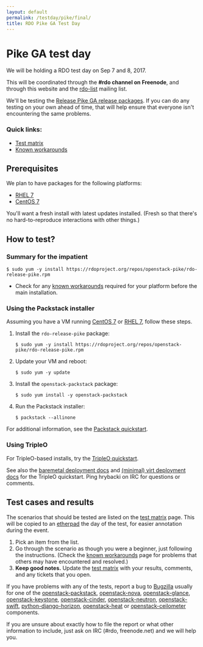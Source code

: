 ```yaml
---
layout: default
permalink: /testday/pike/final/
title: RDO Pike GA Test Day
---
```


# Pike GA test day

We will be holding a RDO test day on Sep 7 and 8, 2017.

This will be coordinated through the **#rdo channel on Freenode**, and
through this website and the [rdo-list](https://www.redhat.com/mailman/listinfo/rdo-list) mailing list.

We'll be testing the [Release Pike GA release packages](http://releases.openstack.org/pike/schedule.html). If you can do
any testing on your own ahead of time, that will help ensure that
everyone isn't encountering the same problems.

### Quick links:

* [Test matrix](https://etherpad.openstack.org/p/rdo-test-days-pike-final)
* [Known workarounds](https://etherpad.openstack.org/p/rdo-test-days-pike-final-workarounds)

## Prerequisites

We plan to have packages for the following platforms:

* [RHEL 7](https://access.redhat.com/products/red-hat-enterprise-linux/)
* [CentOS 7](https://www.centos.org/download/)

You'll want a fresh install with latest updates installed.
(Fresh so that there's no hard-to-reproduce interactions with other things.)

## How to test?

### Summary for the impatient

    $ sudo yum -y install https://rdoproject.org/repos/openstack-pike/rdo-release-pike.rpm

* Check for any [known workarounds](https://etherpad.openstack.org/p/rdo-test-days-pike-final-workarounds) required for your platform before the main installation.

### Using the Packstack installer

Assuming you have a VM running [CentOS 7](https://www.centos.org/download/) or [RHEL 7](https://access.redhat.com/products/red-hat-enterprise-linux/), follow these steps.

1. Install the `rdo-release-pike` package:

       $ sudo yum -y install https://rdoproject.org/repos/openstack-pike/rdo-release-pike.rpm

2. Update your VM and reboot:

       $ sudo yum -y update

3. Install the `openstack-packstack` package:

       $ sudo yum install -y openstack-packstack

4. Run the Packstack installer:

       $ packstack --allinone

For additional information, see the [Packstack quickstart](/install/packstack#Step_2:_Install_Packstack_Installer).

### Using TripleO

For TripleO-based installs, try the [TripleO quickstart](/tripleo/).

See also the [baremetal deployment docs](http://images.rdoproject.org/docs/baremetal/) and [(minimal) virt deployment docs](http://images.rdoproject.org/docs/virt/) for the TripleO quickstart. Ping hrybacki on IRC for questions or comments.

## Test cases and results

The scenarios that should be tested are listed on the [test matrix](/testday/tests) page. This will be copied to an [etherpad](https://etherpad.openstack.org/p/rdo-test-days-pike-final) the day of the test, for easier annotation during the event.

1. Pick an item from the list.
1. Go through the scenario as though you were a beginner, just following the instructions. (Check the [known workarounds](https://etherpad.openstack.org/p/rdo-test-days-pike-final-workarounds) page for problems that others may have encountered and resolved.)
1. **Keep good notes.** Update the [test matrix](https://etherpad.openstack.org/p/rdo-test-days-pike-final) with your results, comments, and any tickets that you open.

If you have problems with any of the tests, report a bug to [Bugzilla](https://bugzilla.redhat.com) usually for one of the
[openstack-packstack](https://bugzilla.redhat.com/enter_bug.cgi?product=RDO&component=openstack-packstack),
[openstack-nova](https://bugzilla.redhat.com/enter_bug.cgi?product=RDO&component=openstack-nova), [openstack-glance](https://bugzilla.redhat.com/enter_bug.cgi?product=RDO&component=openstack-glance), [openstack-keystone](https://bugzilla.redhat.com/enter_bug.cgi?product=RDO&component=openstack-keystone), [openstack-cinder](https://bugzilla.redhat.com/enter_bug.cgi?product=RDO&component=openstack-cinder),
[openstack-neutron](https://bugzilla.redhat.com/enter_bug.cgi?product=RDO&component=openstack-neutron), [openstack-swift](https://bugzilla.redhat.com/enter_bug.cgi?product=RDO&component=openstack-swift),  [python-django-horizon](https://bugzilla.redhat.com/enter_bug.cgi?product=RDO&component=python-django-horizon), [openstack-heat](https://bugzilla.redhat.com/enter_bug.cgi?product=RDO&component=openstack-heat) or [openstack-ceilometer](https://bugzilla.redhat.com/enter_bug.cgi?product=RDO&component=openstack-ceilometer) components. 

If you are unsure about exactly how to file the report or what other information to include, just ask on IRC (#rdo, freenode.net) and we will help you.

